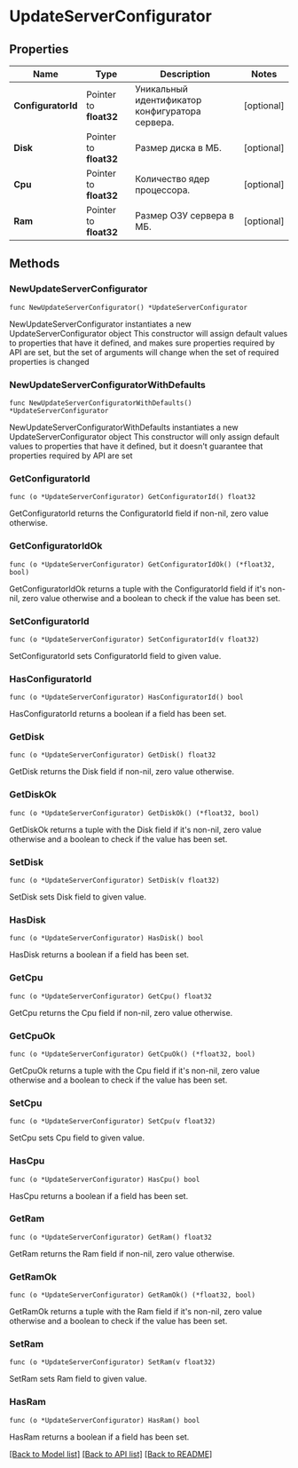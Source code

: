 # UpdateServerConfigurator

## Properties

Name | Type | Description | Notes
------------ | ------------- | ------------- | -------------
**ConfiguratorId** | Pointer to **float32** | Уникальный идентификатор конфигуратора сервера. | [optional] 
**Disk** | Pointer to **float32** | Размер диска в МБ. | [optional] 
**Cpu** | Pointer to **float32** | Количество ядер процессора. | [optional] 
**Ram** | Pointer to **float32** | Размер ОЗУ сервера в МБ. | [optional] 

## Methods

### NewUpdateServerConfigurator

`func NewUpdateServerConfigurator() *UpdateServerConfigurator`

NewUpdateServerConfigurator instantiates a new UpdateServerConfigurator object
This constructor will assign default values to properties that have it defined,
and makes sure properties required by API are set, but the set of arguments
will change when the set of required properties is changed

### NewUpdateServerConfiguratorWithDefaults

`func NewUpdateServerConfiguratorWithDefaults() *UpdateServerConfigurator`

NewUpdateServerConfiguratorWithDefaults instantiates a new UpdateServerConfigurator object
This constructor will only assign default values to properties that have it defined,
but it doesn't guarantee that properties required by API are set

### GetConfiguratorId

`func (o *UpdateServerConfigurator) GetConfiguratorId() float32`

GetConfiguratorId returns the ConfiguratorId field if non-nil, zero value otherwise.

### GetConfiguratorIdOk

`func (o *UpdateServerConfigurator) GetConfiguratorIdOk() (*float32, bool)`

GetConfiguratorIdOk returns a tuple with the ConfiguratorId field if it's non-nil, zero value otherwise
and a boolean to check if the value has been set.

### SetConfiguratorId

`func (o *UpdateServerConfigurator) SetConfiguratorId(v float32)`

SetConfiguratorId sets ConfiguratorId field to given value.

### HasConfiguratorId

`func (o *UpdateServerConfigurator) HasConfiguratorId() bool`

HasConfiguratorId returns a boolean if a field has been set.

### GetDisk

`func (o *UpdateServerConfigurator) GetDisk() float32`

GetDisk returns the Disk field if non-nil, zero value otherwise.

### GetDiskOk

`func (o *UpdateServerConfigurator) GetDiskOk() (*float32, bool)`

GetDiskOk returns a tuple with the Disk field if it's non-nil, zero value otherwise
and a boolean to check if the value has been set.

### SetDisk

`func (o *UpdateServerConfigurator) SetDisk(v float32)`

SetDisk sets Disk field to given value.

### HasDisk

`func (o *UpdateServerConfigurator) HasDisk() bool`

HasDisk returns a boolean if a field has been set.

### GetCpu

`func (o *UpdateServerConfigurator) GetCpu() float32`

GetCpu returns the Cpu field if non-nil, zero value otherwise.

### GetCpuOk

`func (o *UpdateServerConfigurator) GetCpuOk() (*float32, bool)`

GetCpuOk returns a tuple with the Cpu field if it's non-nil, zero value otherwise
and a boolean to check if the value has been set.

### SetCpu

`func (o *UpdateServerConfigurator) SetCpu(v float32)`

SetCpu sets Cpu field to given value.

### HasCpu

`func (o *UpdateServerConfigurator) HasCpu() bool`

HasCpu returns a boolean if a field has been set.

### GetRam

`func (o *UpdateServerConfigurator) GetRam() float32`

GetRam returns the Ram field if non-nil, zero value otherwise.

### GetRamOk

`func (o *UpdateServerConfigurator) GetRamOk() (*float32, bool)`

GetRamOk returns a tuple with the Ram field if it's non-nil, zero value otherwise
and a boolean to check if the value has been set.

### SetRam

`func (o *UpdateServerConfigurator) SetRam(v float32)`

SetRam sets Ram field to given value.

### HasRam

`func (o *UpdateServerConfigurator) HasRam() bool`

HasRam returns a boolean if a field has been set.


[[Back to Model list]](../README.md#documentation-for-models) [[Back to API list]](../README.md#documentation-for-api-endpoints) [[Back to README]](../README.md)



